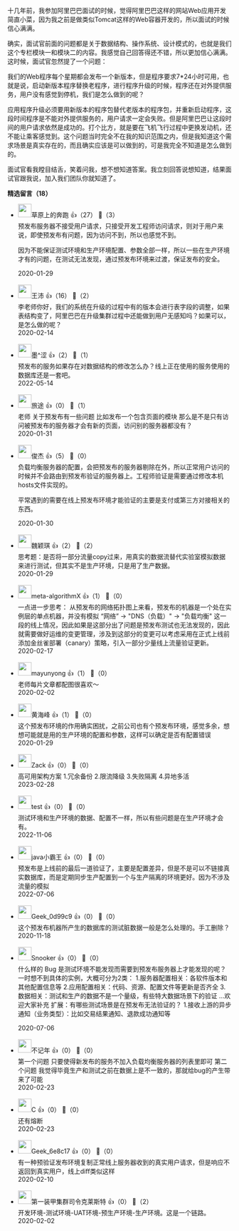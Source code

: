 十几年前，我参加阿里巴巴面试的时候，觉得阿里巴巴这样的网站Web应用开发简直小菜，因为我之前是做类似Tomcat这样的Web容器开发的，所以面试的时候信心满满。

确实，面试官前面的问题都是关于数据结构、操作系统、设计模式的，也就是我们这个专栏模块一和模块二的内容。我感觉自己回答得还不错，所以更加信心满满。这时候，面试官忽然提了一个问题：

我们的Web程序每个星期都会发布一个新版本，但是程序要求7\*24小时可用，也就是说，启动新版本程序替换老程序，进行程序升级的时候，程序还在对外提供服务，用户没有感觉到停机，我们是怎么做到的呢？

应用程序升级必须要用新版本的程序包替代老版本的程序包，并重新启动程序，这段时间程序是不能对外提供服务的，用户请求一定会失败。但是阿里巴巴让这段时间的用户请求依然是成功的。打个比方，就是要在飞机飞行过程中更换发动机，还不能让乘客感觉到。这个问题当时完全不在我的知识范围之内，但是我知道这个需求场景是真实存在的，而且确实应该是可以做到的，可是我完全不知道是怎么做到的。

面试官看我瞠目结舌，笑着问我，想不想知道答案。我立刻回答说想知道，结果面试官跟我说，加入我们团队你就知道了。
<div><strong>精选留言（18）</strong></div><ul>
<li><img src="https://static001.geekbang.org/account/avatar/00/11/18/5c/1a58e8f6.jpg" width="30px"><span>草原上的奔跑</span> 👍（27） 💬（3）<div>预发布服务器不接受用户请求，只接受开发工程师访问请求，则对于用户来说，即使预发布有问题，因为访问不到，所以也感觉不到。
 
因为不能保证测试环境和生产环境配置、参数全部一样，所以一些在生产环境才有的问题，在测试无法发现，通过预发布环境来过渡，保证发布的安全。</div>2020-01-29</li><br/><li><img src="https://static001.geekbang.org/account/avatar/00/11/b9/8e/c77e3099.jpg" width="30px"><span>王沛</span> 👍（16） 💬（2）<div>李老师你好，我们的系统在升级的过程中有的版本会进行表字段的调整，如果表结构变了，阿里巴巴在升级集群过程中还能做到用户无感知吗？如果可以，是怎么做的呢？</div>2020-02-14</li><br/><li><img src="https://static001.geekbang.org/account/avatar/00/10/d7/61/c8fb437e.jpg" width="30px"><span>墨^涩</span> 👍（2） 💬（1）<div>预发布的服务如果存在对数据结构的修改怎么办？线上正在使用的服务使用的数据库还是一套吧。</div>2022-05-14</li><br/><li><img src="https://static001.geekbang.org/account/avatar/00/12/81/e6/6cafed37.jpg" width="30px"><span>旅途</span> 👍（0） 💬（1）<div>老师 关于预发布有一些问题 比如发布一个包含页面的模块 那么是不是只有访问被预发布的服务器才会有新的页面，访问别的服务器都没有？</div>2020-01-31</li><br/><li><img src="https://static001.geekbang.org/account/avatar/00/0f/90/68/511fc1e5.jpg" width="30px"><span>俊杰</span> 👍（5） 💬（0）<div>负载均衡服务器的配置，会把预发布的服务器剔除在外，所以正常用户访问的时候并不会路由到预发布验证的服务器上。工程师验证是需要通过修改本机hosts文件实现的。

平常遇到的需要在线上预发布环境才能验证的主要是支付或第三方对接相关的东西。</div>2020-01-30</li><br/><li><img src="https://static001.geekbang.org/account/avatar/00/12/14/c4/e354d8ba.jpg" width="30px"><span>魏颖琪</span> 👍（2） 💬（2）<div>思考题：是否将一部分流量copy过来，用真实的数据流替代实验室模拟数据来进行测试，但其实不是生产环境，只是用了生产数据。</div>2020-01-29</li><br/><li><img src="https://static001.geekbang.org/account/avatar/00/0f/8f/92/b66381e4.jpg" width="30px"><span>meta-algorithmX</span> 👍（1） 💬（0）<div>一点进一步思考：
从预发布的网络拓扑图上来看，预发布的机器是一个处在实例层的单点机器，并没有模拟 “网络” -&gt; &quot;DNS（负载）&quot; -&gt; &quot;负载均衡&quot; 这一段的线上情况，因此如果是这部分出了问题是预发布测试也无法发现的，因此就需要做好运维的变更管理，涉及到这部分的变更可以考虑采用在正式上线前添加金丝雀部署（canary）策略，引入一部分少量线上流量验证更新。</div>2020-02-17</li><br/><li><img src="https://static001.geekbang.org/account/avatar/00/10/3a/46/82ce02f1.jpg" width="30px"><span>mayunyong</span> 👍（1） 💬（0）<div>老师每片文章都配图很喜欢～</div>2020-02-02</li><br/><li><img src="https://static001.geekbang.org/account/avatar/00/13/75/dd/9ead6e69.jpg" width="30px"><span>黄海峰</span> 👍（1） 💬（0）<div>这个预发布环境的作用确实困扰，之前公司也有个预发布环境，感觉多余，想想可能就是用的生产环境的配置和参数，这样可以确定是否有配置错误</div>2020-01-29</li><br/><li><img src="https://static001.geekbang.org/account/avatar/00/0f/5f/cd/abb7bfe3.jpg" width="30px"><span>Zack</span> 👍（0） 💬（0）<div>高可用架构方案
1.冗余备份
2.限流降级
3.失败隔离
4.异地多活</div>2023-02-28</li><br/><li><img src="https://static001.geekbang.org/account/avatar/00/10/43/79/18073134.jpg" width="30px"><span>test</span> 👍（0） 💬（0）<div>测试环境和生产环境的数据、配置不一样，所以有些问题是在生产环境才会有。</div>2022-11-06</li><br/><li><img src="https://static001.geekbang.org/account/avatar/00/11/d4/9c/030e80d3.jpg" width="30px"><span>java小霸王</span> 👍（0） 💬（0）<div>预发布是上线前的最后一道验证了，主要是配置差异，但是不是可以不链接真实数据库，而是定期同步生产配置到一个与生产隔离的环境更好。因为不涉及流量的模拟</div>2022-07-06</li><br/><li><img src="http://thirdwx.qlogo.cn/mmopen/vi_32/DYAIOgq83eqdH1VzVC9fJ3ZrSicnCjPXyvicYRkC3LFzVWcsjhibnAPCHBicia8Wk7J6rJfEuGGLqLV9wuWnqWuxFFQ/132" width="30px"><span>Geek_0d99c9</span> 👍（0） 💬（0）<div>这个预发布机器所产生的数据库的测试脏数据一般是怎么处理的。手工删除？</div>2020-11-18</li><br/><li><img src="https://static001.geekbang.org/account/avatar/00/13/23/6c/785d9cd3.jpg" width="30px"><span>Snooker</span> 👍（0） 💬（0）<div>什么样的 Bug 是测试环境不能发现而需要到预发布服务器上才能发现的呢？
一时想不到具体的实例，大概可分为2类：
1.服务器配置相关：各软件版本和其他配置信息等
2.应用配置相关：代码、资源、配置文件等更新是否齐全
3.数据相关：测试和生产的数据不是一个量级，有些特大数据场景下的验证
...欢迎大家补充
扩展：有哪些测试场景是在预发布无法验证的？
1.接收上游的异步通知（业务类型）：比如交易结果通知、退款成功通知等
</div>2020-07-06</li><br/><li><img src="https://static001.geekbang.org/account/avatar/00/0f/f5/b9/888fe350.jpg" width="30px"><span>不记年</span> 👍（0） 💬（0）<div>第一个问题 只要使得新发布的服务不加入负载均衡服务器的列表里即可
第二个问题 我觉得毕竟生产和测试之前在数据上是不一致的，那就给bug的产生带来了可能</div>2020-02-23</li><br/><li><img src="https://static001.geekbang.org/account/avatar/00/13/fe/5c/faf86098.jpg" width="30px"><span>C</span> 👍（0） 💬（0）<div>还有熔断</div>2020-02-23</li><br/><li><img src="http://thirdwx.qlogo.cn/mmopen/vi_32/Q0j4TwGTfTIp6Ln5VriaBKz2thHG02t8ibH8bicU9wXOkUB3MeOe4IdrcpsmautKkZYHtPiaUMT2HhCTExDP6Jict2g/132" width="30px"><span>Geek_6e8c17</span> 👍（0） 💬（0）<div>有一种预验证发布环境复制正常线上服务器收到的真实用户请求，但是响应不返回到真实用户，线上diff类似这样</div>2020-02-10</li><br/><li><img src="https://static001.geekbang.org/account/avatar/00/13/50/2b/2344cdaa.jpg" width="30px"><span>第一装甲集群司令克莱斯特</span> 👍（0） 💬（2）<div>开发环境-测试环境-UAT环境-预生产环境-生产环境。这是一个链路。</div>2020-02-02</li><br/>
</ul>